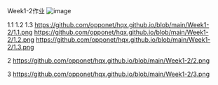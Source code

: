 Week1-2作业
![image](https://github.com/opponet/hqx.github.io/blob/main/Week1-2/Week1-2%E4%BD%9C%E4%B8%9A.png)

1.1 1.2 1.3
https://github.com/opponet/hqx.github.io/blob/main/Week1-2/1.1.png
https://github.com/opponet/hqx.github.io/blob/main/Week1-2/1.2.png
https://github.com/opponet/hqx.github.io/blob/main/Week1-2/1.3.png

2
https://github.com/opponet/hqx.github.io/blob/main/Week1-2/2.png

3
https://github.com/opponet/hqx.github.io/blob/main/Week1-2/3.png
